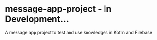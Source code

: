 # message-app-project - In Development...
A message app project to test and use knowledges in Kotlin and Firebase
